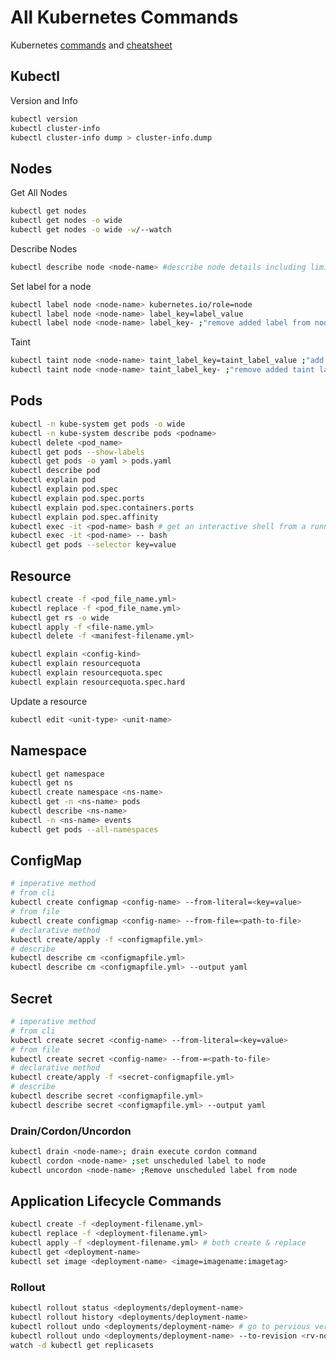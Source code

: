 # All Kubernetes Commands

Kubernetes [commands] and [cheatsheet]

## Kubectl

Version and Info

```bash
kubectl version
kubectl cluster-info
kubectl cluster-info dump > cluster-info.dump
```

## Nodes

Get All Nodes

```bash
kubectl get nodes
kubectl get nodes -o wide
kubectl get nodes -o wide -w/--watch
```

Describe Nodes

```bash
kubectl describe node <node-name> #describe node details including limits
```

Set label for a node

```bash
kubectl label node <node-name> kubernetes.io/role=node
kubectl label node <node-name> label_key=label_value
kubectl label node <node-name> label_key- ;"remove added label from node"
```

Taint

```bash
kubectl taint node <node-name> taint_label_key=taint_label_value ;"add taint label to node"
kubectl taint node <node-name> taint_label_key- ;"remove added taint label to node"
```

## Pods

```bash
kubectl -n kube-system get pods -o wide
kubectl -n kube-system describe pods <podname>
kubectl delete <pod_name>
kubectl get pods --show-labels
kubectl get pods -o yaml > pods.yaml
kubectl describe pod
kubectl explain pod
kubectl explain pod.spec
kubectl explain pod.spec.ports
kubectl explain pod.spec.containers.ports
kubectl explain pod.spec.affinity
kubectl exec -it <pod-name> bash # get an interactive shell from a running pod
kubectl exec -it <pod-name> -- bash
kubectl get pods --selector key=value
```

## Resource

```bash
kubectl create -f <pod_file_name.yml>
kubectl replace -f <pod_file_name.yml>
kubectl get rs -o wide
kubectl apply -f <file-name.yml>
kubectl delete -f <manifest-filename.yml>

kubectl explain <config-kind>
kubectl explain resourcequota
kubectl explain resourcequota.spec
kubectl explain resourcequota.spec.hard
```

Update a resource

```bash
kubectl edit <unit-type> <unit-name>
```

## Namespace

```bash
kubectl get namespace
kubectl get ns
kubectl create namespace <ns-name>
kubectl get -n <ns-name> pods
kubectl describe <ns-name>
kubectl -n <ns-name> events
kubectl get pods --all-namespaces
```

## ConfigMap

```bash
# imperative method
# from cli
kubectl create configmap <config-name> --from-literal=<key=value>
# from file
kubectl create configmap <config-name> --from-file=<path-to-file>
# declarative method
kubectl create/apply -f <configmapfile.yml>
# describe
kubectl describe cm <configmapfile.yml>
kubectl describe cm <configmapfile.yml> --output yaml
```

## Secret

```bash
# imperative method
# from cli
kubectl create secret <config-name> --from-literal=<key=value>
# from file
kubectl create secret <config-name> --from-=<path-to-file>
# declarative method
kubectl create/apply -f <secret-configmapfile.yml>
# describe
kubectl describe secret <configmapfile.yml>
kubectl describe secret <configmapfile.yml> --output yaml
```

### Drain/Cordon/Uncordon

```bash
kubectl drain <node-name>; drain execute cordon command
kubectl cordon <node-name> ;set unscheduled label to node
kubectl uncordon <node-name> ;Remove unscheduled label from node
```

## Application Lifecycle Commands

```bash
kubectl create -f <deployment-filename.yml>
kubectl replace -f <deployment-filename.yml>
kubectl apply -f <deployment-filename.yml> # both create & replace
kubectl get <deployment-name>
kubectl set image <deployment-name> <image=imagename:imagetag>
```

### Rollout

```bash
kubectl rollout status <deployments/deployment-name>
kubectl rollout history <deployments/deployment-name>
kubectl rollout undo <deployments/deployment-name> # go to pervious version
kubectl rollout undo <deployments/deployment-name> --to-revision <rv-no> # go to pervious version
watch -d kubectl get replicasets

```

<!-- links -->
[commands]: ../../assets/kuber/cheatsheet/cs-commands.jpg
[cheatsheet]: ../../assets/kuber/cheatsheet/cs-CheatSheet.jpg
